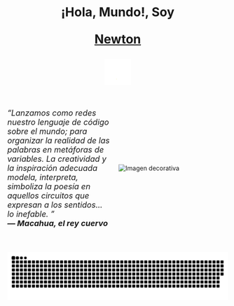 <!-- Encabezado de nivel 1 centrado -->
<h1 align="center">  
  <!-- Texto de saludo -->
  ¡Hola, Mundo!, Soy
  
  <!-- Enlace al perfil de GitHub -->
  <a href="https://github.com/Newton364">Newton</a>  
  
  <!-- Imagen animada de manita saludando -->
  <img 
    src="https://github.com/Kathryn-Jie/Kathryn-Jie/blob/main/wave.gif" 
    width="60px" 
    alt="GIF de saludo" 
  />
</h1>
<div style="display: flex; align-items: center;">
  <!-- Frase poética alineada a la izquierda -->
  <div style="flex: 1; font-style: italic; font-size: 18px; margin-right: 20px;">
    <p>
      “Lanzamos como redes nuestro lenguaje de código sobre el mundo; para organizar la realidad de las palabras en metáforas de variables. La creatividad y la inspiración adecuada modela, interpreta, simboliza la poesía en aquellos circuitos que expresan a los sentidos… lo inefable. ”
      <br/>
      <strong>— Macahua, el rey cuervo</strong>
    </p>
  </div>

  <!-- Imagen decorativa original alineada a la derecha -->
  <div style="flex-shrink: 0;">
    <img 
      align="right" 
      src="https://github.com/7oSkaaa/7oSkaaa/blob/main/Images/Right_Side.gif?raw=true" 
      width="250px" 
      alt="Imagen decorativa"
    />
  </div>
</div>

<!-- Espaciado para separar elementos -->
<br/>

<!-- Snake Game en una sección independiente -->
<div style="margin-top: 20px;">
  <picture>
    <source 
      media="(prefers-color-scheme: dark)" 
      srcset="https://raw.githubusercontent.com/itsmeshibintmz/itsmeshibintmz/8c4c442a1c6a6c7b963e5d473e5aec52c42b5ea3/github-contribution-grid-snake-sissa.svg"
    />
    <source 
      media="(prefers-color-scheme: light)" 
      srcset="https://raw.githubusercontent.com/itsmeshibintmz/itsmeshibintmz/8c4c442a1c6a6c7b963e5d473e5aec52c42b5ea3/github-contribution-grid-snake-sissa-white.svg"
    />
    <img 
      src="https://raw.githubusercontent.com/itsmeshibintmz/itsmeshibintmz/8c4c442a1c6a6c7b963e5d473e5aec52c42b5ea3/github-contribution-grid-snake-sissa.svg" 
      alt="Snake Game" 
    />
  </picture>
</div>


<!-- Créditos de origen: 7o5kaa.md, Kathryn.md, blueset.md -->

<!-- Imagen animada de gatito blanco -->
<!-- <img src="https://media.giphy.com/media/mGcNjsfWAjY5AEZNw6/giphy.gif" width="50"></h2> -->
<!--codediaz.md -Saludo y nombre -->
<!-- <img src="https://readme-typing-svg.herokuapp.com/?font=Roboto&weight=900&size=40=true&vCenter=true&width=500&height=70&duration=4000&color=B3B3B3&lines=Hi+There!+👋;+I'm+Sergio+Díaz!;" /> -->

